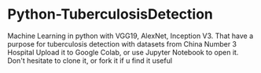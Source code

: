 # Python-TuberculosisDetection
Machine Learning in python with VGG19, AlexNet, Inception V3. That have a purpose for tuberculosis detection with datasets from China Number 3 Hospital
Upload it to Google Colab, or use Jupyter Notebook to open it.
Don't hesitate to clone it, or fork it if u find it useful